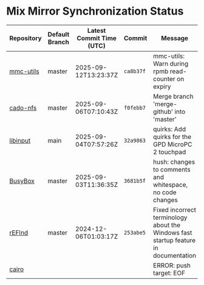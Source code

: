 # Mix Mirror Synchronization Status

| Repository | Default Branch | Latest Commit Time (UTC) | Commit | Message | Last Synced |
|---|---|---|---|---|---|
| [mmc-utils](git@github.com:mix-mirror/mmc-utils.git) | master | 2025-09-12T13:23:37Z | `ca8b37f` | mmc-utils: Warn during rpmb read-counter on expiry | 2025-09-18T07:23:00Z |
| [cado-nfs](git@github.com:mix-mirror/cado-nfs.git) | master | 2025-09-06T07:10:43Z | `f0febb7` | Merge branch 'merge-github' into 'master' | 2025-09-18T07:24:12Z |
| [libinput](git@github.com:mix-mirror/libinput.git) | main | 2025-09-04T07:57:26Z | `32a9863` | quirks: Add quirks for the GPD MicroPC 2 touchpad | 2025-09-18T07:23:05Z |
| [BusyBox](git@github.com:mix-mirror/busybox.git) | master | 2025-09-03T11:36:35Z | `3681b5f` | hush: changes to comments and whitespace, no code changes | 2025-09-18T07:23:15Z |
| [rEFInd](git@github.com:mix-mirror/rEFInd.git) | master | 2024-12-06T01:03:17Z | `253abe5` | Fixed incorrect terminology about the Windows fast startup feature in documentation | 2025-09-18T07:23:18Z |
| [cairo](git@github.com:mix-mirror/cairo.git) |  |  |  | ERROR: push target: EOF | 2025-09-18T07:31:40Z |
